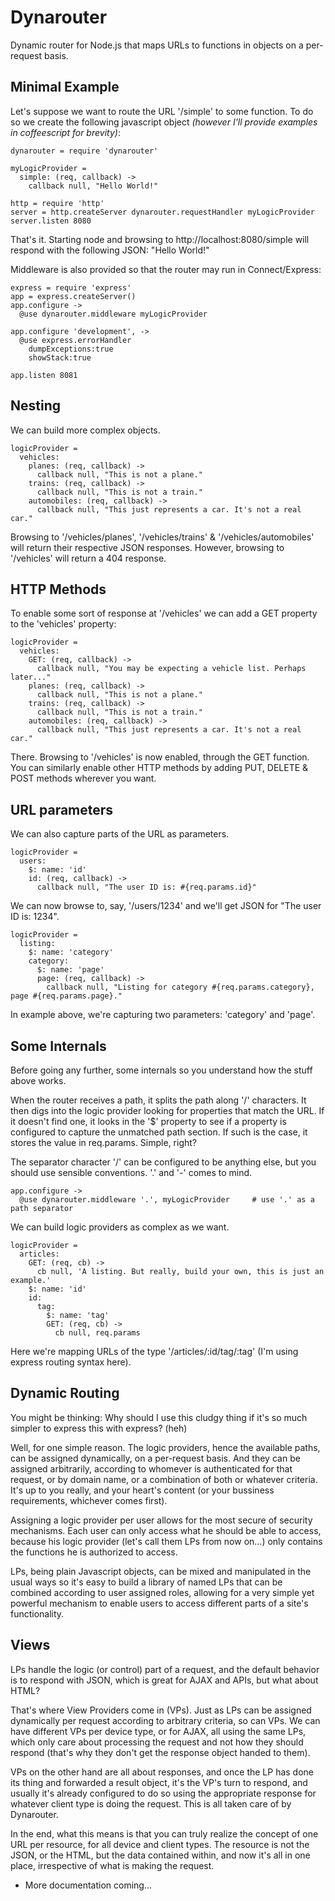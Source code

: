 # Dynarouter

Dynamic router for Node.js that maps URLs to functions in objects on a per-request basis.

## Minimal Example

Let's suppose we want to route the URL '/simple' to some function. To do so we create the following javascript object *(however I'll provide examples in coffeescript for brevity)*:

    dynarouter = require 'dynarouter'
    
    myLogicProvider =
      simple: (req, callback) ->
        callback null, "Hello World!"

    http = require 'http'
    server = http.createServer dynarouter.requestHandler myLogicProvider
    server.listen 8080

That's it. Starting node and browsing to http://localhost:8080/simple will respond 
with the following JSON: "Hello World!"

Middleware is also provided so that the router may run in Connect/Express:

    express = require 'express'
    app = express.createServer()
    app.configure ->
      @use dynarouter.middleware myLogicProvider

    app.configure 'development', ->
      @use express.errorHandler 
        dumpExceptions:true
        showStack:true

    app.listen 8081

## Nesting

We can build more complex objects.

    logicProvider =
      vehicles:
        planes: (req, callback) ->
          callback null, "This is not a plane."
        trains: (req, callback) ->
          callback null, "This is not a train."
        automobiles: (req, callback) ->
          callback null, "This just represents a car. It's not a real car."

Browsing to '/vehicles/planes', '/vehicles/trains' & '/vehicles/automobiles' will return 
their respective JSON responses. However, browsing to '/vehicles' will return a 404 response.

## HTTP Methods

To enable some sort of response at '/vehicles' we can add a GET property to the 'vehicles' 
property:

    logicProvider =
      vehicles:
        GET: (req, callback) ->
          callback null, "You may be expecting a vehicle list. Perhaps later..."
        planes: (req, callback) ->
          callback null, "This is not a plane."
        trains: (req, callback) ->
          callback null, "This is not a train."
        automobiles: (req, callback) ->
          callback null, "This just represents a car. It's not a real car."

There. Browsing to '/vehicles' is now enabled, through the GET function. You can similarly enable 
other HTTP methods by adding PUT, DELETE & POST methods wherever you want.

## URL parameters

We can also capture parts of the URL as parameters.

    logicProvider =
      users:
        $: name: 'id'
        id: (req, callback) ->
          callback null, "The user ID is: #{req.params.id}"

We can now browse to, say, '/users/1234' and we'll get JSON for "The user ID is: 1234".

    logicProvider =
      listing:
        $: name: 'category'
        category:
          $: name: 'page'
          page: (req, callback) ->
            callback null, "Listing for category #{req.params.category}, page #{req.params.page}."

In example above, we're capturing two parameters: 'category' and 'page'.

## Some Internals

Before going any further, some internals so you understand how the stuff above works.

When the router receives a path, it splits the path along '/' characters. It then digs into the 
logic provider looking for properties that match the URL. If it doesn't find one, it looks in the 
'$' property to see if a property is configured to capture the unmatched path section. If such is
the case, it stores the value in req.params. Simple, right?

The separator character '/' can be configured to be anything else, but you should use sensible
conventions. '.' and '-' comes to mind.

    app.configure ->
      @use dynarouter.middleware '.', myLogicProvider     # use '.' as a path separator

We can build logic providers as complex as we want.

    logicProvider =
      articles:
        GET: (req, cb) ->
          cb null, 'A listing. But really, build your own, this is just an example.'
        $: name: 'id'
        id: 
          tag: 
            $: name: 'tag'
            GET: (req, cb) ->
              cb null, req.params

Here we're mapping URLs of the type '/articles/:id/tag/:tag' (I'm using express routing syntax here).

## Dynamic Routing

You might be thinking: Why should I use this cludgy thing if it's so much simpler to express 
this with express? (heh)

Well, for one simple reason. The logic providers, hence the available paths, can be assigned 
dynamically, on a per-request basis. And they can be assigned arbitrarily, according to whomever
is authenticated for that request, or by domain name, or a combination of both or whatever criteria.
It's up to you really, and your heart's content (or your bussiness requirements, whichever comes
first).

Assigning a logic provider per user allows for the most secure of security mechanisms. Each user can
only access what he should be able to access, because his logic provider (let's call them LPs from now on...)
only contains the functions he is authorized to access.

LPs, being plain Javascript objects, can be mixed and manipulated in the usual ways so it's easy to build
a library of named LPs that can be combined according to user assigned roles, allowing for a very simple yet
powerful mechanism to enable users to access different parts of a site's functionality.

## Views

LPs handle the logic (or control) part of a request, and the default behavior is to respond with JSON, which is
great for AJAX and APIs, but what about HTML?

That's where View Providers come in (VPs). Just as LPs can be assigned dynamically per request according
to arbitrary criteria, so can VPs. We can have different VPs per device type, or for AJAX, all using the 
same LPs, which only care about processing the request and not how they should respond (that's why they
don't get the response object handed to them).

VPs on the other hand are all about responses, and once the LP has done its thing and forwarded a result 
object, it's the VP's turn to respond, and usually it's already configured to do so using the appropriate
response for whatever client type is doing the request. This is all taken care of by Dynarouter.

In the end, what this means is that you can truly realize the concept of one URL per resource, for all device 
and client types. The resource is not the JSON, or the HTML, but the data contained within, and now it's all
in one place, irrespective of what is making the request.

 * More documentation coming...